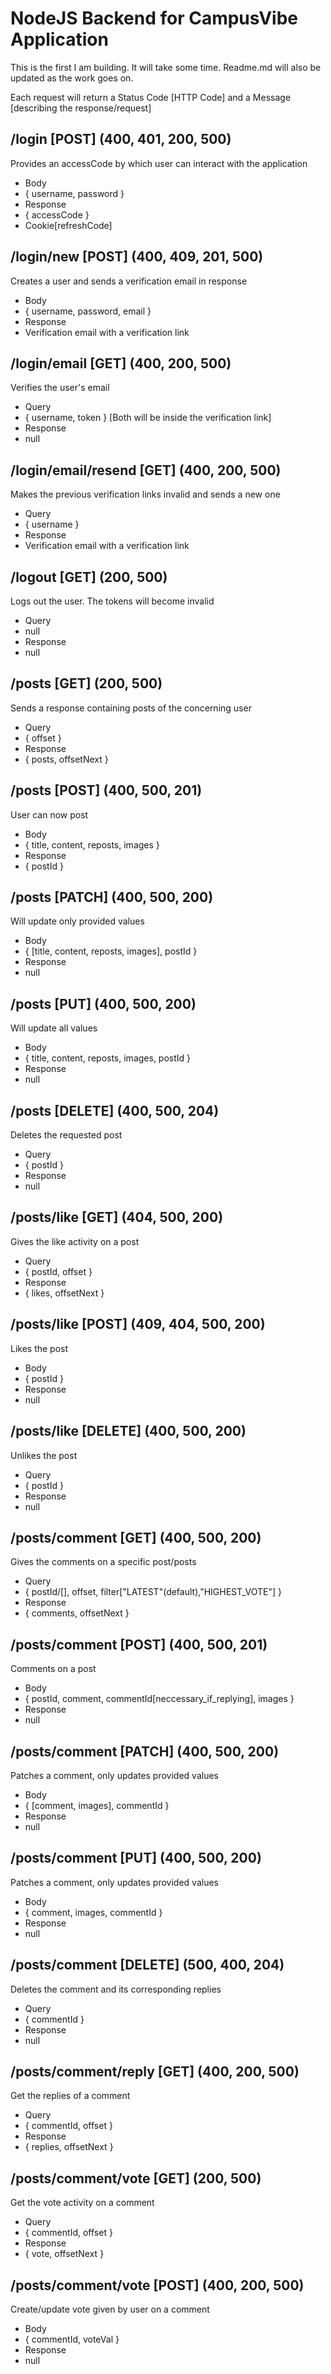 # NodeJS Backend for CampusVibe Application

This is the first I am building. It will take some time.
Readme.md will also be updated as the work goes on.

Each request will return a Status Code [HTTP Code] and a Message [describing the response/request]

## /login [POST] (400, 401, 200, 500)

Provides an accessCode by which user can interact with the application

- Body
 - { username, password }
- Response
 - { accessCode }
 - Cookie[refreshCode]

## /login/new [POST] (400, 409, 201, 500)

Creates a user and sends a verification email in response

- Body
 - { username, password, email }
- Response
 - Verification email with a verification link

## /login/email [GET] (400, 200, 500)

Verifies the user's email

- Query
 - { username, token } [Both will be inside the verification link]
- Response
 - null

## /login/email/resend [GET] (400, 200, 500)

Makes the previous verification links invalid and sends a new one

- Query
 - { username }
- Response
 - Verification email with a verification link

## /logout [GET] (200, 500)

Logs out the user. The tokens will become invalid

- Query
 - null
- Response
 - null

## /posts [GET] (200, 500)

Sends a response containing posts of the concerning user

- Query
 - { offset }
- Response
 - { posts, offsetNext }

## /posts [POST] (400, 500, 201)

User can now post

- Body
 - { title, content, reposts, images }
- Response
 - { postId }

## /posts [PATCH] (400, 500, 200)

Will update only provided values

- Body
 - { [title, content, reposts, images], postId }
- Response
 - null

## /posts [PUT] (400, 500, 200)

Will update all values

- Body
 - { title, content, reposts, images, postId }
- Response
 - null

## /posts [DELETE] (400, 500, 204)

Deletes the requested post

- Query
 - { postId }
- Response
 - null

## /posts/like [GET] (404, 500, 200)

Gives the like activity on a post

- Query
 - { postId, offset }
- Response
 - { likes, offsetNext }

## /posts/like [POST] (409, 404, 500, 200)

Likes the post

- Body
 - { postId }
- Response
 - null

## /posts/like [DELETE] (400, 500, 200)

Unlikes the post

- Query
 - { postId }
- Response
 - null

## /posts/comment [GET] (400, 500, 200)

Gives the comments on a specific post/posts

- Query
 - { postId/[], offset, filter["LATEST"(default),"HIGHEST_VOTE"] }
- Response
 - { comments, offsetNext }

## /posts/comment [POST] (400, 500, 201)

Comments on a post

- Body
 - { postId, comment, commentId[neccessary_if_replying], images }
- Response
 - null

## /posts/comment [PATCH] (400, 500, 200)

Patches a comment, only updates provided values

- Body
 - { [comment, images], commentId }
- Response
 - null

## /posts/comment [PUT] (400, 500, 200)

Patches a comment, only updates provided values

- Body
 - { comment, images, commentId }
- Response
 - null

## /posts/comment [DELETE] (500, 400, 204)

Deletes the comment and its corresponding replies

- Query
 - { commentId }
- Response
 - null

## /posts/comment/reply [GET] (400, 200, 500)

Get the replies of a comment

- Query
 - { commentId, offset }
- Response
 - { replies, offsetNext }

## /posts/comment/vote [GET] (200, 500)

Get the vote activity on a comment

- Query
 - { commentId, offset }
- Response
 - { vote, offsetNext }

## /posts/comment/vote [POST] (400, 200, 500)

Create/update vote given by user on a comment

- Body
 - { commentId, voteVal }
- Response
 - null
